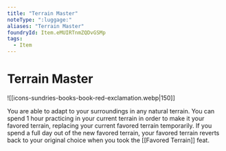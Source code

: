 ```yaml
---
title: "Terrain Master"
noteType: ":luggage:"
aliases: "Terrain Master"
foundryId: Item.eMUIRTnmZQDvGSMp
tags:
  - Item
---
```


# Terrain Master
![[icons-sundries-books-book-red-exclamation.webp|150]]

You are able to adapt to your surroundings in any natural terrain. You can spend 1 hour practicing in your current terrain in order to make it your favored terrain, replacing your current favored terrain temporarily. If you spend a full day out of the new favored terrain, your favored terrain reverts back to your original choice when you took the [[Favored Terrain]] feat.

